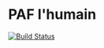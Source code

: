 # PAF l'humain

[![Build Status](https://travis-ci.org/douglasduteil/paflhumain.svg?branch=master)](https://travis-ci.org/douglasduteil/paflhumain)
